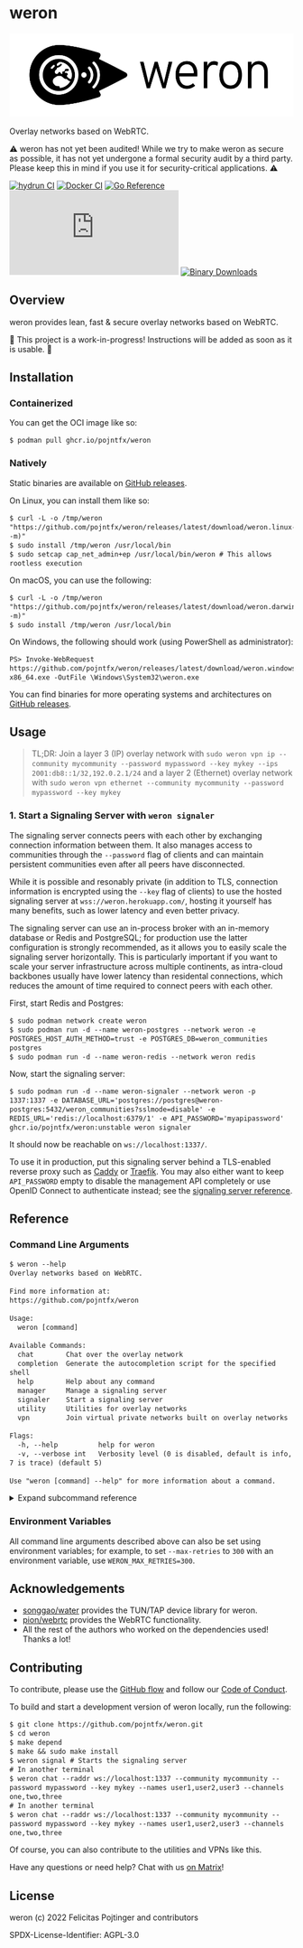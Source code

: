 # weron

![Logo](./assets/logo-readme.png)

Overlay networks based on WebRTC.

⚠️ weron has not yet been audited! While we try to make weron as secure as possible, it has not yet undergone a formal security audit by a third party. Please keep this in mind if you use it for security-critical applications. ⚠️

[![hydrun CI](https://github.com/pojntfx/weron/actions/workflows/hydrun.yaml/badge.svg)](https://github.com/pojntfx/weron/actions/workflows/hydrun.yaml)
[![Docker CI](https://github.com/pojntfx/weron/actions/workflows/docker.yaml/badge.svg)](https://github.com/pojntfx/weron/actions/workflows/docker.yaml)
[![Go Reference](https://pkg.go.dev/badge/github.com/pojntfx/weron.svg)](https://pkg.go.dev/github.com/pojntfx/weron)
[![Matrix](https://img.shields.io/matrix/weron:matrix.org)](https://matrix.to/#/#weron:matrix.org?via=matrix.org)
[![Binary Downloads](https://img.shields.io/github/downloads/pojntfx/weron/total?label=binary%20downloads)](https://github.com/pojntfx/weron/releases)

## Overview

weron provides lean, fast & secure overlay networks based on WebRTC.

🚧 This project is a work-in-progress! Instructions will be added as soon as it is usable. 🚧

## Installation

### Containerized

You can get the OCI image like so:

```shell
$ podman pull ghcr.io/pojntfx/weron
```

### Natively

Static binaries are available on [GitHub releases](https://github.com/pojntfx/weron/releases).

On Linux, you can install them like so:

```shell
$ curl -L -o /tmp/weron "https://github.com/pojntfx/weron/releases/latest/download/weron.linux-$(uname -m)"
$ sudo install /tmp/weron /usr/local/bin
$ sudo setcap cap_net_admin+ep /usr/local/bin/weron # This allows rootless execution
```

On macOS, you can use the following:

```shell
$ curl -L -o /tmp/weron "https://github.com/pojntfx/weron/releases/latest/download/weron.darwin-$(uname -m)"
$ sudo install /tmp/weron /usr/local/bin
```

On Windows, the following should work (using PowerShell as administrator):

```shell
PS> Invoke-WebRequest https://github.com/pojntfx/weron/releases/latest/download/weron.windows-x86_64.exe -OutFile \Windows\System32\weron.exe
```

You can find binaries for more operating systems and architectures on [GitHub releases](https://github.com/pojntfx/weron/releases).

## Usage

> TL;DR: Join a layer 3 (IP) overlay network with `sudo weron vpn ip --community mycommunity --password mypassword --key mykey --ips 2001:db8::1/32,192.0.2.1/24` and a layer 2 (Ethernet) overlay network with `sudo weron vpn ethernet --community mycommunity --password mypassword --key mykey`

### 1. Start a Signaling Server with `weron signaler`

The signaling server connects peers with each other by exchanging connection information between them. It also manages access to communities through the `--password` flag of clients and can maintain persistent communities even after all peers have disconnected.

While it is possible and resonably private (in addition to TLS, connection information is encrypted using the `--key` flag of clients) to use the hosted signaling server at `wss://weron.herokuapp.com/`, hosting it yourself has many benefits, such as lower latency and even better privacy.

The signaling server can use an in-process broker with an in-memory database or Redis and PostgreSQL; for production use the latter configuration is strongly recommended, as it allows you to easily scale the signaling server horizontally. This is particularly important if you want to scale your server infrastructure across multiple continents, as intra-cloud backbones usually have lower latency than residental connections, which reduces the amount of time required to connect peers with each other.

First, start Redis and Postgres:

```shell
$ sudo podman network create weron
$ sudo podman run -d --name weron-postgres --network weron -e POSTGRES_HOST_AUTH_METHOD=trust -e POSTGRES_DB=weron_communities postgres
$ sudo podman run -d --name weron-redis --network weron redis
```

Now, start the signaling server:

```shell
$ sudo podman run -d --name weron-signaler --network weron -p 1337:1337 -e DATABASE_URL='postgres://postgres@weron-postgres:5432/weron_communities?sslmode=disable' -e REDIS_URL='redis://localhost:6379/1' -e API_PASSWORD='myapipassword' ghcr.io/pojntfx/weron:unstable weron signaler
```

It should now be reachable on `ws://localhost:1337/`.

To use it in production, put this signaling server behind a TLS-enabled reverse proxy such as [Caddy](https://caddyserver.com/) or [Traefik](https://traefik.io/). You may also either want to keep `API_PASSWORD` empty to disable the management API completely or use OpenID Connect to authenticate instead; see the [signaling server reference](#signaling-server).

## Reference

### Command Line Arguments

```shell
$ weron --help
Overlay networks based on WebRTC.

Find more information at:
https://github.com/pojntfx/weron

Usage:
  weron [command]

Available Commands:
  chat        Chat over the overlay network
  completion  Generate the autocompletion script for the specified shell
  help        Help about any command
  manager     Manage a signaling server
  signaler    Start a signaling server
  utility     Utilities for overlay networks
  vpn         Join virtual private networks built on overlay networks

Flags:
  -h, --help          help for weron
  -v, --verbose int   Verbosity level (0 is disabled, default is info, 7 is trace) (default 5)

Use "weron [command] --help" for more information about a command.
```

<details>
  <summary>Expand subcommand reference</summary>

#### Signaling Server

```shell
$ weron signaler --help
Start a signaling server

Usage:
  weron signaler [flags]

Aliases:
  signaler, sgl, s

Flags:
      --api-password string     Password for the management API (can also be set using the API_PASSWORD env variable). Ignored if any of the OIDC parameters are set.
      --api-username string     Username for the management API (can also be set using the API_USERNAME env variable). Ignored if any of the OIDC parameters are set. (default "admin")
      --cleanup                 (Warning: Only enable this after stopping all other servers accessing the database!) Remove all ephermal communities from database and reset client counts before starting
      --ephermal-communities    Enable the creation of ephermal communities (default true)
      --heartbeat duration      Time to wait for heartbeats (default 10s)
  -h, --help                    help for signaler
      --laddr string            Listening address (can also be set using the PORT env variable) (default ":1337")
      --oidc-client-id string   OIDC Client ID (i.e. myoidcclientid) (can also be set using the OIDC_CLIENT_ID env variable)
      --oidc-issuer string      OIDC Issuer (i.e. https://pojntfx.eu.auth0.com/) (can also be set using the OIDC_ISSUER env variable)
      --postgres-url string     URL of PostgreSQL database to use (i.e. postgres://myuser:mypassword@myhost:myport/mydatabase) (can also be set using the DATABASE_URL env variable). If empty, a in-memory database will be used.
      --redis-url string        URL of Redis database to use (i.e. redis://myuser:mypassword@myhost:myport/1) (can also be set using the REDIS_URL env variable). If empty, a in-process broker will be used.

Global Flags:
  -v, --verbose int   Verbosity level (0 is disabled, default is info, 7 is trace) (default 5)
```

#### Manager

```shell
$ weron manager --help
Manage a signaling server

Usage:
  weron manager [command]

Aliases:
  manager, mgr, m

Available Commands:
  create      Create a persistent community
  delete      Delete a persistent or ephermal community
  list        List persistent and ephermal communities

Flags:
  -h, --help   help for manager

Global Flags:
  -v, --verbose int   Verbosity level (0 is disabled, default is info, 7 is trace) (default 5)

Use "weron manager [command] --help" for more information about a command.
```

#### Chat

```shell
$ weron chat --help
Chat over the overlay network

Usage:
  weron chat [flags]

Aliases:
  chat, cht, c

Flags:
      --channels strings    Comma-separated list of channels in community to join (default [weron/chat/primary])
      --community string    ID of community to join
      --force-relay         Force usage of TURN servers
  -h, --help                help for chat
      --ice strings         Comma-separated list of STUN servers (in format stun:host:port) and TURN servers to use (in format username:credential@turn:host:port) (i.e. username:credential@turn:global.turn.twilio.com:3478?transport=tcp) (default [stun:stun.l.google.com:19302])
      --id-channel string   Channel to use to negotiate names (default "weron/chat/id")
      --key string          Encryption key for community
      --kicks duration      Time to wait for kicks (default 5s)
      --names strings       Comma-separated list of names to try and claim one from
      --password string     Password for community
      --raddr string        Remote address (default "wss://weron.herokuapp.com/")
      --timeout duration    Time to wait for connections (default 10s)

Global Flags:
  -v, --verbose int   Verbosity level (0 is disabled, default is info, 7 is trace) (default 5)
```

#### Latency Measurement Utility

```shell
$ weron utility latency --help
Measure the latency of the overlay network

Usage:
  weron utility latency [flags]

Aliases:
  latency, ltc, l

Flags:
      --community string    ID of community to join
      --force-relay         Force usage of TURN servers
  -h, --help                help for latency
      --ice strings         Comma-separated list of STUN servers (in format stun:host:port) and TURN servers to use (in format username:credential@turn:host:port) (i.e. username:credential@turn:global.turn.twilio.com:3478?transport=tcp) (default [stun:stun.l.google.com:19302])
      --key string          Encryption key for community
      --packet-length int   Size of packet to send and acknowledge (default 128)
      --password string     Password for community
      --pause duration      Time to wait before sending next packet (default 1s)
      --raddr string        Remote address (default "wss://weron.herokuapp.com/")
      --server              Act as a server
      --timeout duration    Time to wait for connections (default 10s)

Global Flags:
  -v, --verbose int   Verbosity level (0 is disabled, default is info, 7 is trace) (default 5)
```

#### Throughput Measurement Utility

```shell
$ weron utility throughput --help
Measure the throughput of the overlay network

Usage:
  weron utility throughput [flags]

Aliases:
  throughput, thr, t

Flags:
      --community string    ID of community to join
      --force-relay         Force usage of TURN servers
  -h, --help                help for throughput
      --ice strings         Comma-separated list of STUN servers (in format stun:host:port) and TURN servers to use (in format username:credential@turn:host:port) (i.e. username:credential@turn:global.turn.twilio.com:3478?transport=tcp) (default [stun:stun.l.google.com:19302])
      --key string          Encryption key for community
      --packet-count int    Amount of packets to send before waiting for acknowledgement (default 1000)
      --packet-length int   Size of packet to send (default 50000)
      --password string     Password for community
      --raddr string        Remote address (default "wss://weron.herokuapp.com/")
      --server              Act as a server
      --timeout duration    Time to wait for connections (default 10s)

Global Flags:
  -v, --verbose int   Verbosity level (0 is disabled, default is info, 7 is trace) (default 5)
```

#### Layer 3 (IP) Overlay Networks

```shell
$ weron vpn ip --help
Join a layer 3 overlay network

Usage:
  weron vpn ip [flags]

Aliases:
  ip, i

Flags:
      --community string    ID of community to join
      --dev string          Name to give to the TAP device (i.e. weron0) (default is auto-generated; only supported on Linux, macOS and Windows)
      --force-relay         Force usage of TURN servers
  -h, --help                help for ip
      --ice strings         Comma-separated list of STUN servers (in format stun:host:port) and TURN servers to use (in format username:credential@turn:host:port) (i.e. username:credential@turn:global.turn.twilio.com:3478?transport=tcp) (default [stun:stun.l.google.com:19302])
      --id-channel string   Channel to use to negotiate names (default "weron/ip/id")
      --ips strings         Comma-separated list of IP networks to claim an IP address from and and give to the TUN device (i.e. 2001:db8::1/32,192.0.2.1/24) (on Windows, only one IPv4 and one IPv6 address are supported; on macOS, IPv4 addresses are ignored)
      --key string          Encryption key for community
      --kicks duration      Time to wait for kicks (default 5s)
      --max-retries int     Maximum amount of times to try and claim an IP address (default 200)
      --parallel int        Amount of threads to use to decode frames (default 8)
      --password string     Password for community
      --raddr string        Remote address (default "wss://weron.herokuapp.com/")
      --static              Try to claim the exact IPs specified in the --ips flag statically instead of selecting a random one from the specified network
      --timeout duration    Time to wait for connections (default 10s)

Global Flags:
  -v, --verbose int   Verbosity level (0 is disabled, default is info, 7 is trace) (default 5)
```

#### Layer 2 (Ethernet) Overlay Networks

```shell
$ weron vpn ethernet --help
Join a layer 2 overlay network

Usage:
  weron vpn ethernet [flags]

Aliases:
  ethernet, eth, e

Flags:
      --community string   ID of community to join
      --dev string         Name to give to the TAP device (i.e. weron0) (default is auto-generated; only supported on Linux, macOS and Windows)
      --force-relay        Force usage of TURN servers
  -h, --help               help for ethernet
      --ice strings        Comma-separated list of STUN servers (in format stun:host:port) and TURN servers to use (in format username:credential@turn:host:port) (i.e. username:credential@turn:global.turn.twilio.com:3478?transport=tcp) (default [stun:stun.l.google.com:19302])
      --key string         Encryption key for community
      --mac string         MAC address to give to the TAP device (i.e. 3a:f8:de:7b:ef:52) (default is auto-generated; only supported on Linux)
      --parallel int       Amount of threads to use to decode frames (default 8)
      --password string    Password for community
      --raddr string       Remote address (default "wss://weron.herokuapp.com/")
      --timeout duration   Time to wait for connections (default 10s)

Global Flags:
  -v, --verbose int   Verbosity level (0 is disabled, default is info, 7 is trace) (default 5)
```

</details>

### Environment Variables

All command line arguments described above can also be set using environment variables; for example, to set `--max-retries` to `300` with an environment variable, use `WERON_MAX_RETRIES=300`.

## Acknowledgements

- [songgao/water](https://github.com/songgao/water) provides the TUN/TAP device library for weron.
- [pion/webrtc](https://github.com/pion/webrtc) provides the WebRTC functionality.
- All the rest of the authors who worked on the dependencies used! Thanks a lot!

## Contributing

To contribute, please use the [GitHub flow](https://guides.github.com/introduction/flow/) and follow our [Code of Conduct](./CODE_OF_CONDUCT.md).

To build and start a development version of weron locally, run the following:

```shell
$ git clone https://github.com/pojntfx/weron.git
$ cd weron
$ make depend
$ make && sudo make install
$ weron signal # Starts the signaling server
# In another terminal
$ weron chat --raddr ws://localhost:1337 --community mycommunity --password mypassword --key mykey --names user1,user2,user3 --channels one,two,three
# In another terminal
$ weron chat --raddr ws://localhost:1337 --community mycommunity --password mypassword --key mykey --names user1,user2,user3 --channels one,two,three
```

Of course, you can also contribute to the utilities and VPNs like this.

Have any questions or need help? Chat with us [on Matrix](https://matrix.to/#/#weron:matrix.org?via=matrix.org)!

## License

weron (c) 2022 Felicitas Pojtinger and contributors

SPDX-License-Identifier: AGPL-3.0
